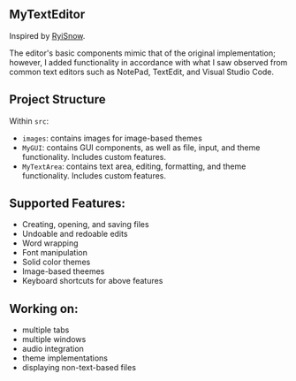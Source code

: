 ## MyTextEditor

Inspired by [RyiSnow](https://www.youtube.com/watch?v=UZyZ31nrL2U&list=PL_QPQmz5C6WUTPONMeQcEEdKax0wGsnZB/).

The editor's basic components mimic that of the original implementation; however, I added functionality in accordance with what I saw observed from common text editors such as NotePad, TextEdit, and Visual Studio Code.

## Project Structure

Within `src`:
- `images`: contains images for image-based themes
- `MyGUI`: contains GUI components, as well as file, input, and theme functionality. Includes custom features.
- `MyTextArea`: contains text area, editing, formatting, and theme functionality. Includes custom features.

## Supported Features: 
- Creating, opening, and saving files
- Undoable and redoable edits
- Word wrapping
- Font manipulation
- Solid color themes
- Image-based theemes
- Keyboard shortcuts for above features

## Working on: 
- multiple tabs
- multiple windows
- audio integration
- theme implementations
- displaying non-text-based files
